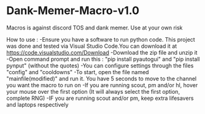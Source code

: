 # Dank-Memer-Macro-v1.0
Macros is against discord TOS and dank memer. Use at your own risk

How to use :
-Ensure you have a software to run python code. This project was done and tested via Visual Studio Code.You can download it at https://code.visualstudio.com/Download
-Download the zip file and unzip it
-Open command prompt and run this : "pip install pyautogui" and "pip install pynput" (without the quotes)
-You can configure settings through the files "config" and "cooldowns"
-To start, open the file named "mainfile(modified)" and run it. You have 5 seconds to move to the channel you want the macro to run on
-If you are running scout, pm and/or hl, hover your mouse over the first option (It will always select the first option, complete RNG)
-IF you are running scout and/or pm, keep extra lifesavers and laptops respectively
